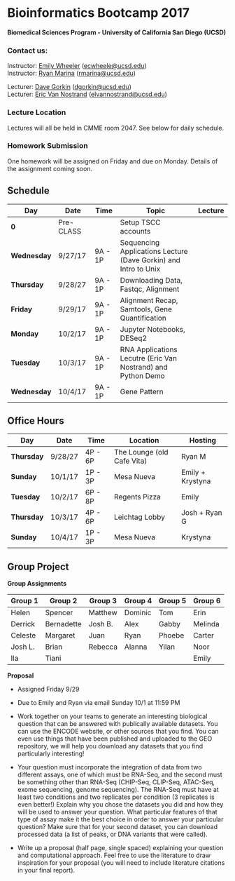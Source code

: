# Bioinformatics Bootcamp 2017
**Biomedical Sciences Program - University of California San Diego (UCSD)**  

### Contact us:
Instructor: [Emily Wheeler](mailto:ecwheele@ucsd.edu) (ecwheele@ucsd.edu)  
Instructor: [Ryan Marina](mailto:rmarina@ucsd.edu) (rmarina@ucsd.edu)  

Lecturer: [Dave Gorkin](mailto:dgorkin@ucsd.edu) (dgorkin@ucsd.edu)  
Lecturer: [Eric Van Nostrand](mailto:elvannostrand@ucsd.edu) (elvannostrand@ucsd.edu)  

### Lecture Location
Lectures will all be held in CMME room 2047. See below for daily schedule.


### Homework Submission
One homework will be assigned on Friday and due on Monday. Details of the assignment coming soon. 

## Schedule

| Day | Date | Time | Topic | Lecture |
| --- | ---- | ---- | ----- | ------- |
| **0** | Pre-CLASS |  | Setup TSCC accounts |  |
| **Wednesday** | 9/27/17 | 9A - 1P | Sequencing Applications Lecture (Dave Gorkin) and Intro to Unix |  |
| **Thursday** | 9/28/27 | 9A - 1P | Downloading Data, Fastqc, Alignment |  |
| **Friday** | 9/29/17 | 9A - 1P | Alignment Recap, Samtools, Gene Quantification |  |
| **Monday** | 10/2/17 | 9A - 1P | Jupyter Notebooks, DESeq2 |  |
| **Tuesday** | 10/3/17 | 9A - 1P | RNA Applications Lecutre (Eric Van Nostrand) and Python Demo |  |
| **Wednesday** | 10/4/17 | 9A - 1P | Gene Pattern  |  |

## Office Hours

| Day | Date | Time | Location | Hosting |
| --- | ---- | ---- | ----- | ------- |
| **Thursday** | 9/28/27 | 4P - 6P | The Lounge (old Cafe Vita) | Ryan M |
| **Sunday** | 10/1/17 | 1P - 3P | Mesa Nueva | Emily + Krystyna |
| **Tuesday** | 10/2/17 | 6P - 8P | Regents Pizza | Emily |
| **Thursday** | 10/3/17 | 4P - 6P | Leichtag Lobby | Josh + Ryan G |
| **Sunday** | 10/4/17 | 1P - 3P | Mesa Nueva | Krystyna |


## Group Project

**Group Assignments**
 
| Group 1 | Group 2 | Group 3 | Group 4 | Group 5 | Group 6 |
| ------ | ------ | ------ | ------ | ------ | ------ |
| Helen | Spencer | Matthew | Dominic | Tom | Erin |
| Derrick | Bernadette | Josh B. | Alex | Gabby | Melinda |
| Celeste | Margaret | Juan | Ryan | Phoebe | Carter |
| Josh L. | Brian | Rebecca | Alanna | Yilan | Noor |
| Ila | Tiani | | | | Emily| 

**Proposal**

* Assigned Friday 9/29


* Due to Emily and Ryan via email Sunday 10/1 at 11:59 PM 


* Work together on your teams to generate an interesting biological question that can be answered with publically available datasets. You can use the ENCODE website, or other sources that you find. You can even use things that have been published and uploaded to the GEO repository, we will help you download any datasets that you find particularly interesting!
 
 
* Your question must incorporate the integration of data from two different assays, one of which must be RNA-Seq, and the second must be something other than RNA-Seq (CHIP-Seq, CLIP-Seq, ATAC-Seq, exome sequencing, genome sequencing). The RNA-Seq must have at least two conditions and two replicates per condition (3 replicates is even better!) Explain why you chose the datasets you did and how they will be used to answer your question. What particular features of that type of assay make it the best choice in order to answer your particular question? Make sure that for your second dataset, you can download processed data (a list of peaks, or DNA variants that were called).


* Write up a proposal (half page, single spaced) explaining your question and computational approach. Feel free to use the literature to draw inspiration for your proposal (you will need to include literature citations in your final report). 
